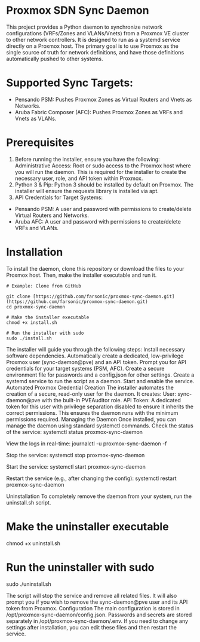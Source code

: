 
# Proxmox SDN Sync Daemon
This project provides a Python daemon to synchronize network configurations (VRFs/Zones and VLANs/Vnets) from a Proxmox VE cluster to other network controllers. It is designed to run as a systemd service directly on a Proxmox host. The primary goal is to use Proxmox as the single source of truth for network definitions, and have those definitions automatically pushed to other systems.

# Supported Sync Targets:

* Pensando PSM: Pushes Proxmox Zones as Virtual Routers and Vnets as Networks.
* Aruba Fabric Composer (AFC): Pushes Proxmox Zones as VRFs and Vnets as VLANs.

# Prerequisites

1. Before running the installer, ensure you have the following:
Administrative Access: Root or sudo access to the Proxmox host where you will run the daemon. This is required for the installer to create the necessary user, role, and API token within Proxmox.
2. Python 3 & Pip: Python 3 should be installed by default on Proxmox. The installer will ensure the requests library is installed via apt.
3. API Credentials for Target Systems:
* Pensando PSM: A user and password with permissions to create/delete Virtual Routers and Networks.
* Aruba AFC: A user and password with permissions to create/delete VRFs and VLANs.

# Installation

To install the daemon, clone this repository or download the files to your Proxmox host. Then, make the installer executable and run it.

```
# Example: Clone from GitHub

git clone [https://github.com/farsonic/proxmox-sync-daemon.git](https://github.com/farsonic/proxmox-sync-daemon.git)
cd proxmox-sync-daemon

# Make the installer executable
chmod +x install.sh

# Run the installer with sudo
sudo ./install.sh
```

The installer will guide you through the following steps:
Install necessary software dependencies.
Automatically create a dedicated, low-privilege Proxmox user (sync-daemon@pve) and an API token.
Prompt you for API credentials for your target systems (PSM, AFC).
Create a secure environment file for passwords and a config.json for other settings.
Create a systemd service to run the script as a daemon.
Start and enable the service.
Automated Proxmox Credential Creation
The installer automates the creation of a secure, read-only user for the daemon. It creates:
User: sync-daemon@pve with the built-in PVEAuditor role.
API Token: A dedicated token for this user with privilege separation disabled to ensure it inherits the correct permissions.
This ensures the daemon runs with the minimum permissions required.
Managing the Daemon
Once installed, you can manage the daemon using standard systemctl commands.
Check the status of the service:
systemctl status proxmox-sync-daemon


View the logs in real-time:
journalctl -u proxmox-sync-daemon -f


Stop the service:
systemctl stop proxmox-sync-daemon


Start the service:
systemctl start proxmox-sync-daemon


Restart the service (e.g., after changing the config):
systemctl restart proxmox-sync-daemon


Uninstallation
To completely remove the daemon from your system, run the uninstall.sh script.
# Make the uninstaller executable
chmod +x uninstall.sh

# Run the uninstaller with sudo
sudo ./uninstall.sh

The script will stop the service and remove all related files. It will also prompt you if you wish to remove the sync-daemon@pve user and its API token from Proxmox.
Configuration
The main configuration is stored in /opt/proxmox-sync-daemon/config.json. Passwords and secrets are stored separately in /opt/proxmox-sync-daemon/.env. If you need to change any settings after installation, you can edit these files and then restart the service.


